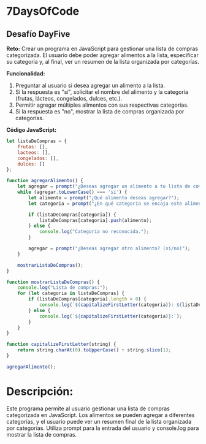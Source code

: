 # 7DaysOfCode

## Desafío DayFive

**Reto:** Crear un programa en JavaScript para gestionar una lista de compras categorizada. El usuario debe poder agregar alimentos a la lista, especificar su categoría y, al final, ver un resumen de la lista organizada por categorías.

**Funcionalidad:**
1. Preguntar al usuario si desea agregar un alimento a la lista.
2. Si la respuesta es "sí", solicitar el nombre del alimento y la categoría (frutas, lácteos, congelados, dulces, etc.).
3. Permitir agregar múltiples alimentos con sus respectivas categorías.
4. Si la respuesta es "no", mostrar la lista de compras organizada por categorías.

**Código JavaScript:**

```javascript
let listaDeCompras = {
    frutas: [],
    lacteos: [],
    congelados: [],
    dulces: []
};

function agregarAlimento() {
    let agregar = prompt("¿Deseas agregar un alimento a tu lista de compras? (sí/no)");
    while (agregar.toLowerCase() === 'sí') {
        let alimento = prompt("¿Qué alimento deseas agregar?");
        let categoria = prompt("¿En qué categoría se encaja este alimento? (frutas, lácteos, congelados, dulces)");

        if (listaDeCompras[categoria]) {
            listaDeCompras[categoria].push(alimento);
        } else {
            console.log("Categoría no reconocida.");
        }

        agregar = prompt("¿Deseas agregar otro alimento? (sí/no)");
    }

    mostrarListaDeCompras();
}

function mostrarListaDeCompras() {
    console.log("Lista de compras:");
    for (let categoria in listaDeCompras) {
        if (listaDeCompras[categoria].length > 0) {
            console.log(`${capitalizeFirstLetter(categoria)}: ${listaDeCompras[categoria].join(", ")}`);
        } else {
            console.log(`${capitalizeFirstLetter(categoria)}:`);
        }
    }
}

function capitalizeFirstLetter(string) {
    return string.charAt(0).toUpperCase() + string.slice(1);
}

agregarAlimento();
```

# Descripción:

Este programa permite al usuario gestionar una lista de compras categorizada en JavaScript. Los alimentos se pueden agregar a diferentes categorías, y el usuario puede ver un resumen final de la lista organizada por categorías. Utiliza prompt para la entrada del usuario y console.log para mostrar la lista de compras.